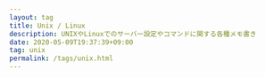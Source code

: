 ```yaml
---
layout: tag
title: Unix / Linux
description: UNIXやLinuxでのサーバー設定やコマンドに関する各種メモ書き
date: 2020-05-09T19:37:39+09:00
tag: unix
permalink: /tags/unix.html
---
```

